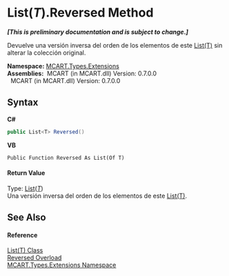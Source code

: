 # List(*T*).Reversed Method 
 _**\[This is preliminary documentation and is subject to change.\]**_

Devuelve una versión inversa del orden de los elementos de este <a href="e472f890-0d94-e75b-9f29-f49cc04a830f">List(T)</a> sin alterar la colección original.

**Namespace:**&nbsp;<a href="a8e71047-44e0-7000-43f0-67a6f5b9758c">MCART.Types.Extensions</a><br />**Assemblies:**&nbsp;&nbsp;MCART (in MCART.dll) Version: 0.7.0.0<br />&nbsp;&nbsp;MCART (in MCART.dll) Version: 0.7.0.0<br />

## Syntax

**C#**<br />
``` C#
public List<T> Reversed()
```

**VB**<br />
``` VB
Public Function Reversed As List(Of T)
```


#### Return Value
Type: <a href="e472f890-0d94-e75b-9f29-f49cc04a830f">List</a>(<a href="e472f890-0d94-e75b-9f29-f49cc04a830f">*T*</a>)<br />Una versión inversa del orden de los elementos de este <a href="e472f890-0d94-e75b-9f29-f49cc04a830f">List(T)</a>.

## See Also


#### Reference
<a href="e472f890-0d94-e75b-9f29-f49cc04a830f">List(T) Class</a><br /><a href="52f46952-53fd-b422-38de-ddeb3670aa44">Reversed Overload</a><br /><a href="a8e71047-44e0-7000-43f0-67a6f5b9758c">MCART.Types.Extensions Namespace</a><br />